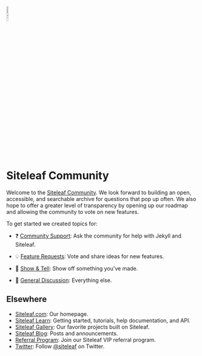 <img alt="Siteleaf" src="https://learn.siteleaf.com/assets/images/logo.svg" width="10%">

# Siteleaf Community

Welcome to the [Siteleaf Community](https://github.com/siteleaf/community/discussions). We look forward to building an open, accessible, and searchable archive for questions that pop up often. We also hope to offer a greater level of transparency by opening up our roadmap and allowing the community to vote on new features.

To get started we created topics for:

- ❓ [Community Support](https://github.com/siteleaf/community/discussions/categories/community-support): Ask the community for help with Jekyll and Siteleaf.  

- 💡 [Feature Requests](https://github.com/siteleaf/community/discussions/categories/feature-requests): Vote and share ideas for new features.  

- 🙌 [Show & Tell](https://github.com/siteleaf/community/discussions/categories/show-tell): Show off something you've made.  

- 💬 [General Discussion](https://github.com/siteleaf/community/discussions/categories/general-discussion): Everything else.  


## Elsewhere

- [Siteleaf.com](https://www.siteleaf.com/): Our homepage.
- [Siteleaf Learn](https://learn.siteleaf.com/): Getting started, tutorials, help documentation, and API.
- [Siteleaf Gallery](https://www.siteleaf.com/gallery/): Our favorite projects built on Siteleaf.
- [Siteleaf Blog](https://www.siteleaf.com/blog/): Posts and announcements.
- [Referral Program](https://vip.siteleaf.com/): Join our Siteleaf VIP referral program.
- [Twitter](https://twitter.com/siteleaf): Follow [@siteleaf](https://twitter.com/siteleaf) on Twitter.
